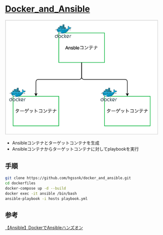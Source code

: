 # [Docker_and_Ansible](https://pro-broccoli.com/2022/06/07/docker_and_ansible/)
![img](./img.png)  
- Ansibleコンテナとターゲットコンテナを生成
- Ansibleコンテナからターゲットコンテナに対してplaybookを実行

## 手順
```bash
git clone https://github.com/hgssnk/docker_and_ansible.git
cd dockerfiles
docker-compose up -d --build
docker exec -it ansible /bin/bash
ansible-playbook -i hosts playbook.yml
```

## 参考
[【Ansible】DockerでAnsibleハンズオン](https://qiita.com/knaot0/items/39eeefa5de652b857372)

